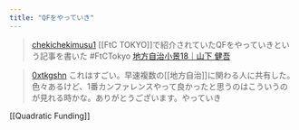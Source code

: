 ```yaml
---
title: "QFをやっていき"
---
```


> [chekichekimusu1](https://x.com/chekichekimusu1/status/1817397527051919714) [[FtC TOKYO]]で紹介されていたQFをやっていきという記事を書いた
>  #FtCTokyo
[地方自治小景18｜山下 健吾](https://note.com/yamashita_kenngo/n/nf99dbc7cc2dd)

> [0xtkgshn](https://x.com/0xtkgshn/status/1817410955506262445) これはすごい。早速複数の[[地方自治]]に関わる人に共有した。色々あるけど、1番カンファレンスやって良かったと思うのはこういうのが見れる時かな。ありがとうございます。やっていき


[[Quadratic Funding]]
